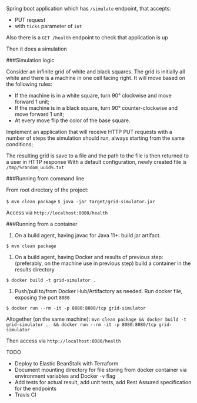 Spring boot application which has
`/simulate` endpoint, that accepts:
- PUT request 
- with `ticks` parameter of `int`

Also there is a `GET /health` endpoint to check that application is up 

Then it does a simulation

###Simulation logic

Consider an infinite grid of white and black squares. 
The grid is initially all white and there is a machine in one cell facing right. 
It will move based on the following rules:
- If the machine is in a white square, turn 90° clockwise and move forward 1 unit;
- If the machine is in a black square, turn 90° counter-clockwise and move forward 1 unit;
- At every move flip the color of the base square.

Implement an application that will receive HTTP PUT requests 
with a number of steps the simulation should run, always starting from the same conditions;

The resulting grid is save to a file and 
the path to the file is then returned to a user in HTTP response
With a default configuration, newly created file is `/tmp/%random_uuid%.txt`

###Running from command line

From root directory of the project:

`$ mvn clean package`
`$ java -jar target/grid-simulator.jar`

Access via `http://localhost:8080/health`

###Running from a container

1. On a build agent, having javac for Java 11+: build jar artifact. 

`$ mvn clean package`

1. On a build agent, having Docker and results of previous step: (preferably, on the machine use in previous step) 
build a container in the results directory 

`$ docker build -t grid-simulator . `

1. Push/pull to/from Docker Hub/Artifactory as needed.
Run docker file, exposing the port `8080`

`$ docker run --rm -it -p 8080:8080/tcp grid-simulator`

Altogether (on the same machine):
`mvn clean package && docker build -t grid-simulator .  && docker run --rm -it -p 8080:8080/tcp grid-simulator`

Then access via `http://localhost:8080/health`

TODO
- Deploy to Elastic BeanStalk with Terraform
- Document mounting directory for file storing from docker container via
environment variables and Docker `-v` flag 
- Add tests for actual result, add unit tests, add Rest Assured specification for the endpoints
- Travis CI


